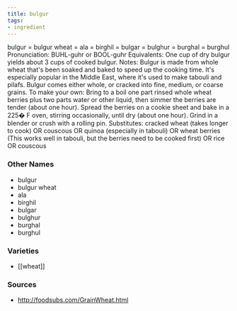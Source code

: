 ```yaml
---
title: bulgur
tags:
- ingredient
---
```

bulgur = bulgur wheat = ala = birghil = bulgar = bulghur = burghal = burghul Pronunciation: BUHL-guhr or BOOL-guhr Equivalents: One cup of dry bulgur yields about 3 cups of cooked bulgur. Notes: Bulgur is made from whole wheat that's been soaked and baked to speed up the cooking time. It's especially popular in the Middle East, where it's used to make tabouli and pilafs. Bulgur comes either whole, or cracked into fine, medium, or coarse grains. To make your own: Bring to a boil one part rinsed whole wheat berries plus two parts water or other liquid, then simmer the berries are tender (about one hour). Spread the berries on a cookie sheet and bake in a 225� F oven, stirring occasionally, until dry (about one hour). Grind in a blender or crush with a rolling pin. Substitutes: cracked wheat (takes longer to cook) OR couscous OR quinoa (especially in tabouli) OR wheat berries (This works well in tabouli, but the berries need to be cooked first) OR rice OR couscous

### Other Names

* bulgur
* bulgur wheat
* ala
* birghil
* bulgar
* bulghur
* burghal
* burghul

### Varieties

* [[wheat]]

### Sources
* http://foodsubs.com/GrainWheat.html
